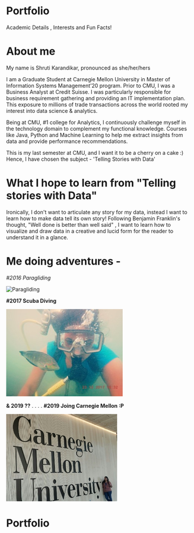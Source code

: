 # Portfolio
Academic Details , Interests and Fun Facts!

# About me
My name is Shruti Karandikar, pronounced as she/her/hers

I am a Graduate Student at Carnegie Mellon University in Master of Information Systems Management’20 program. Prior to CMU, I was a Business Analyst at Credit Suisse. I was particularly responsible for business requirement gathering and providing an IT implementation plan. This exposure to millions of trade transactions across the world rooted my interest into data science & analytics.
 
Being at CMU, #1 college for Analytics, I continuously challenge myself in the technology domain to complement my functional knowledge. Courses like Java, Python and Machine Learning to help me extract insights from data and provide performance recommendations.

This is my last semester at CMU, and I want it to be a cherry on a cake :) 
Hence, I have chosen the subject - 'Telling Stories with Data'

# What I hope to learn from "Telling stories with Data" 
Ironically, I don't want to articulate any story for my data, instead I want to learn how to make data tell its own story!
Following Benjamin Franklin's thought, "Well done is better than well said" , I want to learn how to visualize and draw data in a creative and lucid form for the reader to understand it in a glance.

# Me doing adventures - 

_#2016 Paragliding_

![Paragliding](https:\\github.com\ShrutiKarandikar\Portfolio\blob\master\Screenshot_2016-04-21-07-02-04.png)

**#2017 Scuba Diving**

![Scuba Diving](https://github.com/ShrutiKarandikar/Portfolio/blob/master/PicsArt_12-28-06.20.50.jpg)

**& 2019 ??**
.
.
.
.
**#2019 Joing Carnegie Mellon :P**

![CMU](https://github.com/ShrutiKarandikar/Portfolio/blob/master/IMG_IMG_1558572944497_1%20(1).jpg)

# Portfolio

